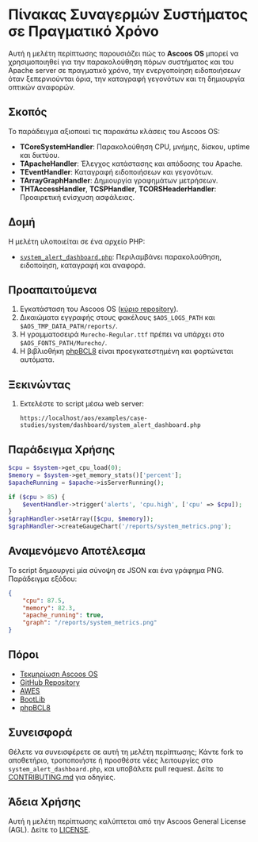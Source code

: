 # Πίνακας Συναγερμών Συστήματος σε Πραγματικό Χρόνο

Αυτή η μελέτη περίπτωσης παρουσιάζει πώς το **Ascoos OS** μπορεί να χρησιμοποιηθεί για την παρακολούθηση πόρων συστήματος και του Apache server σε πραγματικό χρόνο, την ενεργοποίηση ειδοποιήσεων όταν ξεπερνιούνται όρια, την καταγραφή γεγονότων και τη δημιουργία οπτικών αναφορών.

## Σκοπός
Το παράδειγμα αξιοποιεί τις παρακάτω κλάσεις του Ascoos OS:
- **TCoreSystemHandler**: Παρακολούθηση CPU, μνήμης, δίσκου, uptime και δικτύου.
- **TApacheHandler**: Έλεγχος κατάστασης και απόδοσης του Apache.
- **TEventHandler**: Καταγραφή ειδοποιήσεων και γεγονότων.
- **TArrayGraphHandler**: Δημιουργία γραφημάτων μετρήσεων.
- **THTAccessHandler**, **TCSPHandler**, **TCORSHeaderHandler**: Προαιρετική ενίσχυση ασφάλειας.

## Δομή
Η μελέτη υλοποιείται σε ένα αρχείο PHP:
- [`system_alert_dashboard.php`](./system_alert_dashboard.php): Περιλαμβάνει παρακολούθηση, ειδοποίηση, καταγραφή και αναφορά.

## Προαπαιτούμενα
1. Εγκατάσταση του Ascoos OS ([κύριο repository](https://github.com/ascoos/os)).
2. Δικαιώματα εγγραφής στους φακέλους `$AOS_LOGS_PATH` και `$AOS_TMP_DATA_PATH/reports/`.
3. Η γραμματοσειρά `Murecho-Regular.ttf` πρέπει να υπάρχει στο `$AOS_FONTS_PATH/Murecho/`.
4. Η βιβλιοθήκη [phpBCL8](https://github.com/ascoos/phpbcl8) είναι προεγκατεστημένη και φορτώνεται αυτόματα.

## Ξεκινώντας
1. Εκτελέστε το script μέσω web server:
   ```
   https://localhost/aos/examples/case-studies/system/dashboard/system_alert_dashboard.php
   ```

## Παράδειγμα Χρήσης
```php
$cpu = $system->get_cpu_load(0);
$memory = $system->get_memory_stats()['percent'];
$apacheRunning = $apache->isServerRunning();

if ($cpu > 85) {
    $eventHandler->trigger('alerts', 'cpu.high', ['cpu' => $cpu]);
}
$graphHandler->setArray([$cpu, $memory]);
$graphHandler->createGaugeChart('/reports/system_metrics.png');
```

## Αναμενόμενο Αποτέλεσμα
Το script δημιουργεί μία σύνοψη σε JSON και ένα γράφημα PNG. Παράδειγμα εξόδου:
```json
{
    "cpu": 87.5,
    "memory": 82.3,
    "apache_running": true,
    "graph": "/reports/system_metrics.png"
}
```

## Πόροι
- [Τεκμηρίωση Ascoos OS](/docs/)
- [GitHub Repository](https://github.com/ascoos/os)
- [AWES](https://awes.ascoos.com)
- [BootLib](https://github.com/ascoos/bootlib)
- [phpBCL8](https://github.com/ascoos/phpbcl8)

## Συνεισφορά
Θέλετε να συνεισφέρετε σε αυτή τη μελέτη περίπτωσης; Κάντε fork το αποθετήριο, τροποποιήστε ή προσθέστε νέες λειτουργίες στο `system_alert_dashboard.php`, και υποβάλετε pull request. Δείτε το [CONTRIBUTING.md](/CONTRIBUTING.md) για οδηγίες.

## Άδεια Χρήσης
Αυτή η μελέτη περίπτωσης καλύπτεται από την Ascoos General License (AGL). Δείτε το [LICENSE](/LICENSE.md).
